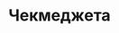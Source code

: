---
layout: technology.ect
href: '/kitchens/technologies/drawers'
lang: bg
title: 'Чекмеджета'
importance: 2
photo: '/кухни/технологии/чекмеджета/практична-подредба-на-посудата-за-готвене.jpg'
description: 'Чекмеджета с вградена система за плавно прибиране и синхронизирано водене. Плавно прибиране, леко водене чрез тефлонови ролки; максимален вътрешен обем. '
highlights:
  - 
    caption: 'Доказана ергономичност'
    photo: '/кухни/технологии/чекмеджета/изключително-леко-и-плавно-отваряне-и-затваряне.png'
  - 
    caption: 'Леко водене чрез тефлонови ролки'
    photo: '/кухни/технологии/чекмеджета/интелигентно-съхранение-на-сервизите.png'
  - 
    caption: 'Плавно прибиране'
    photo: '/кухни/технологии/чекмеджета/отлична-организираност-под-мивката.png'
  - 
    caption: 'Максимален вътрешен обем'
    photo: '/кухни/технологии/чекмеджета/практична-подредба-на-посудата-за-готвене.png'
  - 
    caption: 'Луксозни аксесоари'
    photo: '/кухни/технологии/чекмеджета/удобно-чекмедже-за-приборите.png'
topics:
  -
    caption: 'Ненадмината функционалност'
    description: 'Ненадминати по своята функционалност компоненти с доказана ергономичност. Чекмеджета с вградена система за плавно прибиране и синхронизирано водене. Metabox – чекмедже с метални страни. Плавно прибиране с външен Blumotion; леко водене чрез тефлонови ролки; максимален вътрешен обем. Blum – Австрия.'
    highlight: 'Възможност за комбинаране|на вратички с дърво, метал и стъкло'
    photos:
      - '/кухни/технологии/чекмеджета/технологии-4.jpg'
      - '/кухни/технологии/чекмеджета/технологии-5.jpg'
      - '/кухни/технологии/чекмеджета/стилаж-за-олио-и-консерви.jpg'
  -
    caption: 'Плавна работа при високо натоварване'
    description: 'Tandembox – чекмеджета с вградена система за плавно прибиране и синхронизирано водене на неравномерно разпределен товар; Електро-система за подпомагане на отварянето Servo drive; общо управление от един контролер „Aventos“ + „Tandembox“, лесно сваляне на челото предопределя удобство при почистване; индивидуален дизайн на чекмеджето с Tandembox intivo; релингови системи за надстрояване и разделяне; луксозни аксесоари. Blum – Австрия.'
    photos:
      - '/кухни/технологии/чекмеджета/технологии-3.jpg'
      - '/кухни/технологии/чекмеджета/технологии-6.jpg'
      - '/кухни/технологии/чекмеджета/технологии-2.jpg'
---